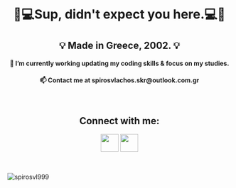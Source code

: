 <h1 align="center">👨💻Sup, didn't expect you here.💻👨</h1>

<h2 align="center">💡 Made in Greece, 2002. 💡</h2>
<h4 align="center">🧠 I’m currently working updating my coding skills & focus on my studies.</h4>
<h4 align="center">📫 Contact me at spirosvlachos.skr@outlook.com.gr</h4>
<br>

<h2 align="center">Connect with me:</h2>
<p align="center"><a href="https://www.linkedin.com/in/spiridon-vlachos-65ba78204/"><img src="https://cdn-icons-png.flaticon.com/512/174/174857.png" height="40" width="40" /></a>  <a href="https://www.instagram.com/vlachoospiros"><img src="https://external-content.duckduckgo.com/iu/?u=https%3A%2F%2Fwww.aesthetx.com%2Fwp-content%2Fuploads%2F2021%2F01%2F1200px-Instagram_logo_2016.svg-1-min.png&f=1&nofb=1" height="40" width="40" /></a></p>
<br>

<p><img align="left" src="https://github-readme-stats.vercel.app/api/top-langs?username=spirosvl999&show_icons=true&locale=en&layout=compact" alt="spirosvl999" /></p>
